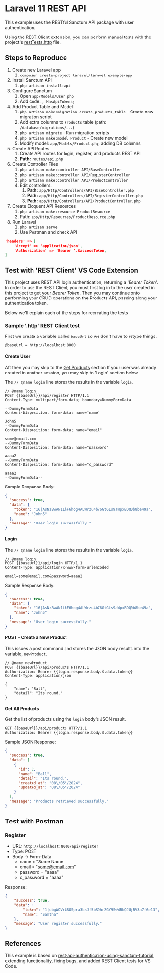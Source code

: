 # Laravel 11 REST API

This example uses the RESTful Sanctum API package with user authentication.

Using the [REST Client](https://marketplace.visualstudio.com/items?itemName=humao.rest-client) extension, you can perform manual tests with the project's [restTests.http](tests/restTests.http) file.

## Steps to Reproduce

1. Create new Laravel app
   1. `composer create-project laravel/laravel example-app`
2. Install Sanctum API
   1. `php artisan install:api`
3. Configure Sanctum
   1. Open `app/Models/User.php`
   2. Add code: `, HasApiTokens;`
4. Add Product Table and Model
   1. `php artisan make:migration create_products_table` - Create new migration script
   2. Add extra columns to `Products` table (path: `/database/migrations/...`)
   3. `php artisan migrate` - Run migration scripts
   4. `php artisan make:model Product` - Create new model
   5. Modify model: `app/Models/Product.php`, adding DB columns
5. Create API Routes
   1. Create API routes for login, register, and products REST API
   2. **Path:** `routes/api.php`
6. Create Controller Files
   1. `php artisan make:controller API/BaseController`
   2. `php artisan make:controller API/RegisterController`
   3. `php artisan make:controller API/ProductController`
   4. Edit controllers:
      1. **Path:** `app/Http/Controllers/API/BaseController.php`
      2. **Path:** `app/Http/Controllers/API/RegisterController.php`
      3. **Path:** `app/Http/Controllers/API/ProductController.php`
7. Create Eloquent API Resources
   1. `php artisan make:resource ProductResource`
   2. Path: `app/Http/Resources/ProductResource.php`
8. Run Laravel
   1. `php artisan serve`
   2. Use Postman and check API

```json
'headers' => [
    'Accept' => 'application/json',
    'Authorization' => 'Bearer '.$accessToken,
]
```

## Test with 'REST Client' VS Code Extension

This project uses REST API login authentication, returning a '_Bearer Token_'. In order to use the REST Client, you must first log in to the user created in this project to get your _Bearer Token_. Then you may continue onto performing your CRUD operations on the Products API, passing along your authentication token.

Below we'll explain each of the steps for recreating the tests

### Sample '.http' REST Client test

First we create a variable called `baseUrl` so we don't have to retype things.

```http
@baseUrl = http://localhost:8000
```

#### Create User

Aft then you may skip to the [Get Products](#Get-Products) section
If your user was already created in another session, you may skip to 'Login' section below.

The `// @name login` line stores the results in the variable `login`.

```http
// @name login
POST {{baseUrl}}/api/register HTTP/1.1
Content-Type: multipart/form-data; boundary=DummyFormData

--DummyFormData
Content-Disposition: form-data; name="name"

John5
--DummyFormData
Content-Disposition: form-data; name="email"

some@email.com
--DummyFormData
Content-Disposition: form-data; name="password"

aaaa2
--DummyFormData
Content-Disposition: form-data; name="c_password"

aaaa2
--DummyFormData--

```

Sample Response Body:

```json
{
  "success": true,
  "data": {
    "token": "16|AsNzBwAN1LhF6hog4ALWrzu4b76GtGLs9aWpxBDQ0b8be49a",
    "name": "John5"
  },
  "message": "User login successfully."
}
```

#### Login

The `// @name login` line stores the results in the variable `login`.

```http
// @name login
POST {{baseUrl}}/api/login HTTP/1.1
Content-Type: application/x-www-form-urlencoded

email=some@email.com&password=aaaa2
```

Sample Response Body:

```json
{
  "success": true,
  "data": {
    "token": "16|AsNzBwAN1LhF6hog4ALWrzu4b76GtGLs9aWpxBDQ0b8be49a",
    "name": "John5"
  },
  "message": "User login successfully."
}
```

#### POST - Create a New Product

This issues a post command and stores the JSON body results into the variable, `newProduct`.

```http
// @name newProduct
POST {{baseUrl}}/api/products HTTP/1.1
Authorization: Bearer {{login.response.body.$.data.token}}
Content-Type: application/json

{
    "name": "Ball",
    "detail": "Its round."
}
```

#### Get All Products

Get the list of products using the `login` body's JSON result.

```http
GET {{baseUrl}}/api/products HTTP/1.1
Authorization: Bearer {{login.response.body.$.data.token}}
```

Sample JSON Response:

```json
{
  "success": true,
  "data": [
    {
      "id": 2,
      "name": "Ball",
      "detail": "Its round.",
      "created_at": "08\/05\/2024",
      "updated_at": "08\/05\/2024"
    }
  ],
  "message": "Products retrieved successfully."
}
```

## Test with Postman

### Register

* URL: `http://localhost:8000/api/register`
* Type: POST
* Body -> Form-Data
  * name        = "Some Name
  * email       = "some@email.com"
  * password    = "aaaa"
  * c_password  = "aaaa"

Response:

```json
{
    "success": true,
    "data": {
        "token": "1|ubgWOVrG8OSpra3bsJf5bS9hrZGY9SwWBbQJUjBV3a7f6e13",
        "name": "Samtha"
    },
    "message": "User register successfully."
}
```

## References

This example is based on [rest-api-authentication-using-sanctum-tutorial](https://www.itsolutionstuff.com/post/laravel-11-rest-api-authentication-using-sanctum-tutorialexample.html), extending functionality, fixing bugs, and added REST Client tests for VS Code.
